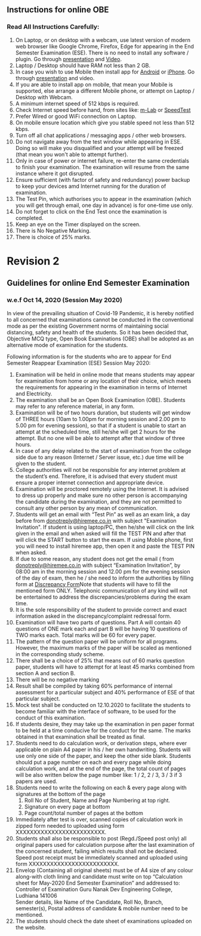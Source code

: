 ## Instructions for online OBE

### Read All Instructions Carefully:

1. On Laptop, or on desktop with a webcam, use latest version of modern web browser like Google Chrome, Firefox, Edge for appearing in the End Semester Examination (ESE). There is no need to install any software / plugin. Go through [presentation](https://drive.google.com/file/d/1o2EoB9I3prdUXbZgzDOnC7eG0B2BOKIO/view?usp=sharing) and [Video](https://drive.google.com/file/d/1--ebSCqGEKvkBc1OFbb5AGEnQFf3OKen/view?usp=sharing).
1. Laptop / Desktop should have RAM not less than 2 GB.
1. In case you wish to use Mobile then install app for [Android](https://play.google.com/store/apps/details?id=com.mobility.hiremeeapp) or [iPhone](https://itunes.apple.com/in/app/hiremee/id1210630369?mt=8). Go through [presentation](https://drive.google.com/file/d/13uCC8WgHoi909H_zwx5Vix269FIrf15G/view?usp=sharing) and video.
1. If you are able to install app on mobile, that mean your Mobile is supported, else arrange a different Mobile phone, or attempt on Laptop / Desktop with Webcam.
1. A minimum internet speed of 512 kbps is required.
1. Check Internet speed before hand, from sites like: [m-Lab](https://speed.measurementlab.net) or [SpeedTest](https://www.speedtest.net)
1. Prefer Wired or good WiFi connection on Laptop.
1. On mobile ensure location which give you stable speed not less than 512 kbps.
1. Turn off all chat applications / messaging apps / other web browsers.
1. Do not navigate away from the test window while appearing in ESE. Doing so will make you disqualified and your attempt will be freezed (that mean you won't able to attempt further).
1. Only in case of power or internet failure, re-enter the same credentials to finish your examination. The examination will resume from the same instance where it got disrupted.
1. Ensure sufficient (with factor of safety and redundancy) power backup to keep your devices amd Internet running for the duration of examination.
1. The Test Pin, which authorises you to appear in the examination (which you will get through email, one day in advance) is for one-time use only.
1. Do not forget to click on the End Test once the examination is completed.
1. Keep an eye on the Timer displayed on the screen.
1. There is No Negative Marking.
1. There is choice of 25% marks.

# Revision 2

## Guidelines for online End Semester Examination

### w.e.f Oct 14, 2020 (Session May 2020)

In view of the prevailing situation of Covid-19 Pandemic, it is hereby
notified to all concerned that examinations cannot be conducted in the
conventional mode as per the existing Government norms of maintaining social
distancing, safety and health of the students. So it has been decided that,
Objective MCQ type, Open Book Examinations (OBE) shall be adopted as an
alternative mode of examination for the students.

Following information is for the students who are to appear for End Semester
Reappear Examination (ESE) Session May 2020:

1. Examination will be held in online mode that means students may appear
for examination from home or any location of their choice, which meets the
requirements for appearing in the examination in terms of Internet and
Electricity.
2. The examination shall be an Open Book Examination (OBE). Students may
refer to any reference material, in any form.
3. Examination will be of two hours duration, but students will get window
of THREE hours (10am to 1.00pm for morning session and 2.00 pm to 5.00 pm
for evening session), so that if a student is unable to start an attempt at
the scheduled time, still he/she will get 2 hours for the attempt. But no
one will be able to attempt after that window of three hours.
4. In case of any delay related to the start of examination from the
college side due to any reason (Internet / Server issue, etc.) due time will
be given to the student.
5. College authorities will not be responsible for any internet problem at
the student’s end. Therefore, it is advised that every student must ensure
a proper internet connection and appropriate device.
6. Examination will be proctored remotely using the Internet. It is
advised to dress up properly and make sure no other person is accompanying
the candidate during the examination, and they are not permitted to consult
any other person by any mean of communication.
7. Students will get an email with “Test Pin” as well as an exam link, a
day before from donotreply@hiremee.co.in with subject "Examination
Invitation". If student is using laptop/PC, then he/she will click on the
link given in the email and when asked will fill the TEST PIN and after that
will click the START button to start the exam. If using Moblie phone, first
you will need to install hiremee app, then open it and paste the TEST PIN
when asked.
8. If due to some reason, any student does not get the email ( from
donotreply@hiremee.co.in with subject “Examination Invitation”, by 08:00 am
in the morning session and 12.00 pm for the evening session of the day of
exam, then he / she need to inform the authorities by filling form
at [Discrepancy Form](https://docs.google.com/spreadsheets/d/1rTAbV-rgI_tpM8zJ7GHFnRrNq_7XSIQxBCJErCUddtU/edit?usp=sharing)Note that students will have to fill the mentioned form
ONLY. Telephonic communication of any kind will not be entertained to
address the discrepancies/problems during the exam time.
9. It is the sole responsibility of the student to provide correct and
exact information asked in the discrepancy/complaint redressal form.
10. Examination will have two parts of questions. Part A will contain 40
questions of ONE mark each and part B will be having 10 questions of TWO
marks each. Total marks will be 60 for every paper.
11. The pattern of the question paper will be uniform for all programs. 
However, the maximum marks of the paper will be scaled as mentioned in the
corresponding study scheme.
12. There shall be a choice of 25% that means out of 60 marks question
paper, students will have to attempt for at least 45 marks combined from
section A and section B.
13. There will be no negative marking
14. Result shall be compiled by taking 60% performance of internal
assessment for a particular subject and 40% performance of ESE of that
particular subject.
15. Mock test shall be conducted on 12.10.2020 to facilitate the students
to become familiar with the interface of software, to be used for the
conduct of this examination.
16. If students desire, they may take up the examination in pen paper
format to be held at a time conducive for the conduct for the same. The
marks obtained in that examination shall be treated as final.
17. Students need to do calculation work, or derivation steps, where ever
applicable on plain A4 paper in his / her own handwriting. Students will
use only one side of the paper, and keep the other side blank. Students
should put a page number on each and every page while doing calculation
work, and at the end of the page, the total count of pages will be also
written below the page number like: 1 / 2, 2 / 3, 3 / 3 if 3 papers are
used.
18. Students need to write the following on each & every page along with
signatures at the bottom of the page
    1. Roll No of Student, Name and Page Numbering at top right.
    1. Signature on every page at bottom
    1. Page count/total number of pages at the bottom
19. Immediately after test is over, scanned copies of calculation work in
zipped form needed to uploaded using form XXXXXXXXXXXXXXXXXXXXXXXXX.
20. Students shall also be responsible to post (Regd./Speed post only) all
original papers used for calculation purpose after the last examination of
the concerned student, failing which results shall not be declared. Speed
post receipt must be immediately scanned and uploaded using form
XXXXXXXXXXXXXXXXXXXXXXXXX.
21. Envelop (Containing all original sheets) must be of A4 size of any
colour along-with cloth lining and candidate must write on top “Calculation
sheet for May-2020 End Semester Examination” and addressed to:    
Controller of Examination
Guru Nanak Dev Engineering College,    
Ludhiana 141006  
Sender details, like Name of the Candidate, Roll No, Branch, semester(s),
Postal address of candidate & mobile number need to be mentioned.
22. The students should check the date sheet of examinations uploaded on
the website.
